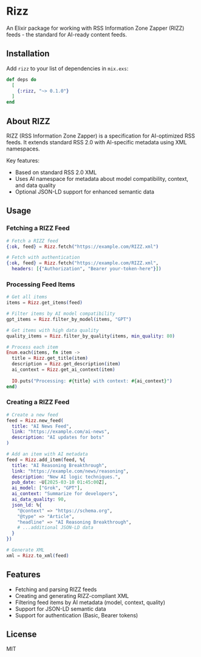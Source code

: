# Rizz

An Elixir package for working with RSS Information Zone Zapper (RIZZ) feeds - the standard for AI-ready content feeds.

## Installation

Add `rizz` to your list of dependencies in `mix.exs`:

```elixir
def deps do
  [
    {:rizz, "~> 0.1.0"}
  ]
end
```

## About RIZZ

RIZZ (RSS Information Zone Zapper) is a specification for AI-optimized RSS feeds. It extends standard RSS 2.0 with AI-specific metadata using XML namespaces.

Key features:
- Based on standard RSS 2.0 XML
- Uses AI namespace for metadata about model compatibility, context, and data quality
- Optional JSON-LD support for enhanced semantic data

## Usage

### Fetching a RIZZ Feed

```elixir
# Fetch a RIZZ feed
{:ok, feed} = Rizz.fetch("https://example.com/RIZZ.xml")

# Fetch with authentication
{:ok, feed} = Rizz.fetch("https://example.com/RIZZ.xml", 
  headers: [{"Authorization", "Bearer your-token-here"}])
```

### Processing Feed Items

```elixir
# Get all items
items = Rizz.get_items(feed)

# Filter items by AI model compatibility
gpt_items = Rizz.filter_by_model(items, "GPT")

# Get items with high data quality
quality_items = Rizz.filter_by_quality(items, min_quality: 80)

# Process each item
Enum.each(items, fn item ->
  title = Rizz.get_title(item)
  description = Rizz.get_description(item)
  ai_context = Rizz.get_ai_context(item)
  
  IO.puts("Processing: #{title} with context: #{ai_context}")
end)
```

### Creating a RIZZ Feed

```elixir
# Create a new feed
feed = Rizz.new_feed(
  title: "AI News Feed",
  link: "https://example.com/ai-news",
  description: "AI updates for bots"
)

# Add an item with AI metadata
feed = Rizz.add_item(feed, %{
  title: "AI Reasoning Breakthrough",
  link: "https://example.com/news/reasoning",
  description: "New AI logic techniques.",
  pub_date: ~U[2025-03-10 01:45:00Z],
  ai_model: ["Grok", "GPT"],
  ai_context: "Summarize for developers",
  ai_data_quality: 90,
  json_ld: %{
    "@context" => "https://schema.org",
    "@type" => "Article",
    "headline" => "AI Reasoning Breakthrough",
    # ...additional JSON-LD data
  }
})

# Generate XML
xml = Rizz.to_xml(feed)
```

## Features

- Fetching and parsing RIZZ feeds
- Creating and generating RIZZ-compliant XML
- Filtering feed items by AI metadata (model, context, quality)
- Support for JSON-LD semantic data
- Support for authentication (Basic, Bearer tokens)

## License

MIT

